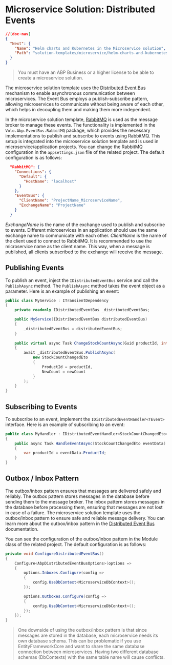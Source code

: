 # Microservice Solution: Distributed Events

````json
//[doc-nav]
{
  "Next": {
    "Name": "Helm charts and Kubernetes in the Microservice solution",
    "Path": "solution-templates/microservice/helm-charts-and-kubernetes"
  }
}
````

> You must have an ABP Business or a higher license to be able to create a microservice solution.

The microservice solution template uses the [Distributed Event Bus](../../framework/infrastructure/event-bus/distributed/index.md) mechanism to enable asynchronous communication between microservices. The Event Bus employs a publish-subscribe pattern, allowing microservices to communicate without being aware of each other, which helps in decoupling them and making them more independent.

In the microservice solution template, [RabbitMQ](https://www.rabbitmq.com/) is used as the message broker to manage these events. The functionality is implemented in the `Volo.Abp.EventBus.RabbitMQ` package, which provides the necessary implementations to publish and subscribe to events using RabbitMQ. This setup is integrated into the microservice solution template and is used in microservice/application projects. You can change the RabbitMQ configuration in the `appsettings.json` file of the related project. The default configuration is as follows:

```json
  "RabbitMQ": {
    "Connections": {
      "Default": {
        "HostName": "localhost"
      }
    },
    "EventBus": {
      "ClientName": "ProjectName_MicroserviceName",
      "ExchangeName": "ProjectName"
    }
  }
```

*ExchangeName* is the name of the exchange used to publish and subscribe to events. Different microservices in an application should use the same exchange name to communicate with each other. *ClientName* is the name of the client used to connect to RabbitMQ. It is recommended to use the microservice name as the client name. This way, when a message is published, all clients subscribed to the exchange will receive the message.

## Publishing Events

To publish an event, inject the `IDistributedEventBus` service and call the `PublishAsync` method. The `PublishAsync` method takes the event object as a parameter. Here is an example of publishing an event:

```csharp
public class MyService : ITransientDependency
{
    private readonly IDistributedEventBus _distributedEventBus;

    public MyService(IDistributedEventBus distributedEventBus)
    {
        _distributedEventBus = distributedEventBus;
    }
    
    public virtual async Task ChangeStockCountAsync(Guid productId, int newCount)
    {
        await _distributedEventBus.PublishAsync(
            new StockCountChangedEto
            {
                ProductId = productId,
                NewCount = newCount
            }
        );
    }
}
```

## Subscribing to Events

To subscribe to an event, implement the `IDistributedEventHandler<TEvent>` interface. Here is an example of subscribing to an event:

```csharp
public class MyHandler : IDistributedEventHandler<StockCountChangedEto>, ITransientDependency
{
    public async Task HandleEventAsync(StockCountChangedEto eventData)
    {
        var productId = eventData.ProductId;
    }
}
```

## Outbox / Inbox Pattern

The outbox/inbox pattern ensures that messages are delivered safely and reliably. The outbox pattern stores messages in the database before sending them to the message broker. The inbox pattern stores messages in the database before processing them, ensuring that messages are not lost in case of a failure. The microservice solution template uses the outbox/inbox pattern to ensure safe and reliable message delivery. You can learn more about the outbox/inbox pattern in the [Distributed Event Bus](../../framework/infrastructure/event-bus/distributed/index.md#outbox--inbox-for-transactional-events) documentation.

You can see the configuration of the outbox/inbox pattern in the Module class of the related project. The default configuration is as follows:

```csharp
private void ConfigureDistributedEventBus()
{
    Configure<AbpDistributedEventBusOptions>(options =>
    {
        options.Inboxes.Configure(config =>
        {
            config.UseDbContext<MicroserviceDbContext>();
        });

        options.Outboxes.Configure(config =>
        {
            config.UseDbContext<MicroserviceDbContext>();
        });
    });
}
```

> One downside of using the outbox/inbox pattern is that since messages are stored in the database, each microservice needs its own database schema. This can be problematic if you use EntityFrameworkCore and want to share the same database connection between microservices. Having two different database schemas (DbContexts) with the same table name will cause conflicts.